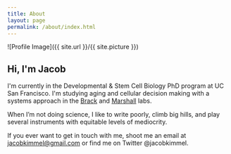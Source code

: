 ```yaml
---
title: About
layout: page
permalink: /about/index.html
---
```

![Profile Image]({{ site.url }}/{{ site.picture }})

## Hi, I'm Jacob

I'm currently in the Developmental & Stem Cell Biology PhD program at UC San Francisco. I'm studying aging and cellular decision making with a systems approach in the [Brack](http://bracklab.com) and [Marshall](http://biochemistry2.ucsf.edu/labs/marshall/index.html) labs.

When I’m not doing science, I like to write poorly, climb big hills, and play several instruments with equitable levels of mediocrity.

If you ever want to get in touch with me, shoot me an email at [jacobkimmel@gmail.com](mailto:jacobkimmel@gmail.com) or find me on Twitter @jacobkimmel.
